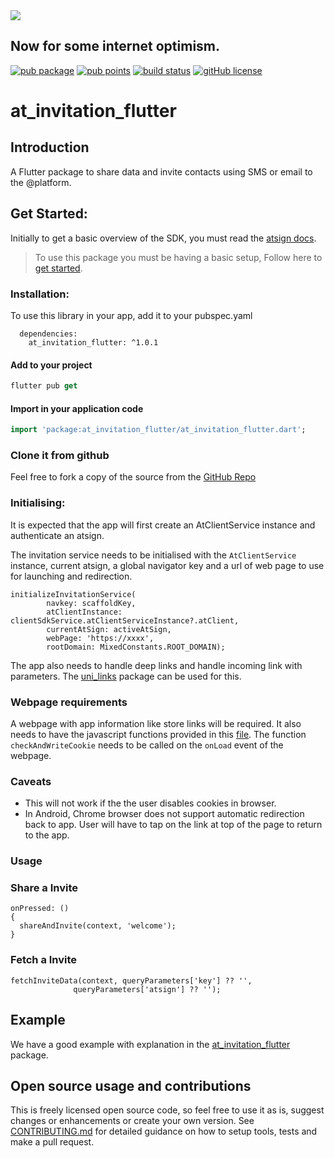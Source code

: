 <img src="https://atsign.dev/assets/img/@platform_logo_grey.svg?sanitize=true">

## Now for some internet optimism.

[![pub package](https://img.shields.io/pub/v/at_invitation_flutter)](https://pub.dev/packages/at_invitation_flutter) [![pub points](https://badges.bar/at_invitation_flutter/pub%20points)](https://pub.dev/packages/at_invitation_flutter/score) [![build status](https://github.com/atsign-foundation/at_client_sdk/actions/workflows/at_client_sdk.yaml/badge.svg?branch=trunk)](https://github.com/atsign-foundation/at_client_sdk/actions/workflows/at_client_sdk.yaml) [![gitHub license](https://img.shields.io/badge/license-BSD3-blue.svg)](./LICENSE)


# at_invitation_flutter

## Introduction

A Flutter package to share data and invite contacts using SMS or email to the @platform.

## Get Started:

Initially to get a basic overview of the SDK, you must read the [atsign docs](https://atsign.dev/docs/overview/).

> To use this package you must be having a basic setup, Follow here to [get started](https://atsign.dev/docs/get-started/setup-your-env/).


### Installation:

 To use this library in your app, add it to your pubspec.yaml

``` 
  dependencies:
    at_invitation_flutter: ^1.0.1
```
#### Add to your project

 ```dart
 flutter pub get 
 ```
 #### Import in your application code

 ```dart
 import 'package:at_invitation_flutter/at_invitation_flutter.dart';
 ```
### Clone it from github

 Feel free to fork a copy of the source from the [GitHub Repo](https://github.com/atsign-foundation/at_widgets)

### Initialising:
It is expected that the app will first create an AtClientService instance and authenticate an atsign.

The invitation service needs to be initialised with the `AtClientService` instance, current atsign, a global navigator key and a url of web page to use for launching and redirection.

```
initializeInvitationService(
        navkey: scaffoldKey,
        atClientInstance: clientSdkService.atClientServiceInstance?.atClient,
        currentAtSign: activeAtSign,
        webPage: 'https://xxxx',
        rootDomain: MixedConstants.ROOT_DOMAIN);
```

The app also needs to handle deep links and handle incoming link with parameters.
The [uni_links](https://pub.dev/packages/uni_links) package can be used for this.


### Webpage requirements
A webpage with app information like store links will be required. It also needs to have the javascript functions provided in this [file](https://github.com/atsign-foundation/at_widgets/tree/trunk/at_invitation_flutter/webpage_content/cookieManager.js). The function `checkAndWriteCookie` needs to be called on the `onLoad` event of the webpage.

### Caveats
- This will not work if the the user disables cookies in browser.
- In Android, Chrome browser does not support automatic redirection back to app. User will have to tap on the link at top of the page to return to the app.
  
### Usage

### Share a Invite
```
onPressed: () 
{
  shareAndInvite(context, 'welcome');
}
```

### Fetch a Invite
```
fetchInviteData(context, queryParameters['key'] ?? '',
              queryParameters['atsign'] ?? '');
```

## Example

We have a good example with explanation in the [at_invitation_flutter](https://pub.dev/packages/at_invitation_flutter/example) package.

## Open source usage and contributions

 This is freely licensed open source code, so feel free to use it as is, suggest changes or enhancements or create your
 own version. See [CONTRIBUTING.md](https://github.com/atsign-foundation/at_widgets/blob/trunk/CONTRIBUTING.md) for detailed guidance on how to setup tools, tests and make a pull request.